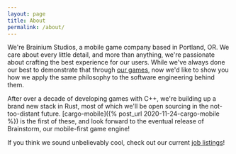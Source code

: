 ```yaml
---
layout: page
title: About
permalink: /about/
---
```


We're Brainium Studios, a mobile game company based in Portland, OR. We care about every little detail, and more than anything, we're passionate about crafting the best experience for our users. While we've always done our best to demonstrate that through [our games](http://www.brainiumstudios.com/site/index.html#games), now we'd like to show you how we apply the same philosophy to the software engineering behind them.

After over a decade of developing games with C++, we're building up a brand new stack in Rust, most of which we'll be open sourcing in the not-too-distant future. [cargo-mobile]({% post_url 2020-11-24-cargo-mobile %}) is the first of these, and look forward to the eventual release of Brainstorm, our mobile-first game engine!

If you think we sound unbelievably cool, check out our current [job listings](http://www.brainiumstudios.com/site/careers.html)!
